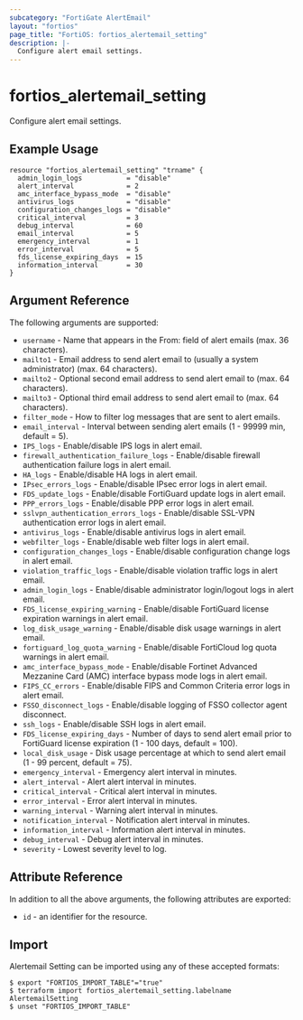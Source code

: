 ```yaml
---
subcategory: "FortiGate AlertEmail"
layout: "fortios"
page_title: "FortiOS: fortios_alertemail_setting"
description: |-
  Configure alert email settings.
---
```


# fortios_alertemail_setting
Configure alert email settings.

## Example Usage

```hcl
resource "fortios_alertemail_setting" "trname" {
  admin_login_logs           = "disable"
  alert_interval             = 2
  amc_interface_bypass_mode  = "disable"
  antivirus_logs             = "disable"
  configuration_changes_logs = "disable"
  critical_interval          = 3
  debug_interval             = 60
  email_interval             = 5
  emergency_interval         = 1
  error_interval             = 5
  fds_license_expiring_days  = 15
  information_interval       = 30
}
```

## Argument Reference

The following arguments are supported:

* `username` - Name that appears in the From: field of alert emails (max. 36 characters).
* `mailto1` - Email address to send alert email to (usually a system administrator) (max. 64 characters).
* `mailto2` - Optional second email address to send alert email to (max. 64 characters).
* `mailto3` - Optional third email address to send alert email to (max. 64 characters).
* `filter_mode` - How to filter log messages that are sent to alert emails.
* `email_interval` - Interval between sending alert emails (1 - 99999 min, default = 5).
* `IPS_logs` - Enable/disable IPS logs in alert email.
* `firewall_authentication_failure_logs` - Enable/disable firewall authentication failure logs in alert email.
* `HA_logs` - Enable/disable HA logs in alert email.
* `IPsec_errors_logs` - Enable/disable IPsec error logs in alert email.
* `FDS_update_logs` - Enable/disable FortiGuard update logs in alert email.
* `PPP_errors_logs` - Enable/disable PPP error logs in alert email.
* `sslvpn_authentication_errors_logs` - Enable/disable SSL-VPN authentication error logs in alert email.
* `antivirus_logs` - Enable/disable antivirus logs in alert email.
* `webfilter_logs` - Enable/disable web filter logs in alert email.
* `configuration_changes_logs` - Enable/disable configuration change logs in alert email.
* `violation_traffic_logs` - Enable/disable violation traffic logs in alert email.
* `admin_login_logs` - Enable/disable administrator login/logout logs in alert email.
* `FDS_license_expiring_warning` - Enable/disable FortiGuard license expiration warnings in alert email.
* `log_disk_usage_warning` - Enable/disable disk usage warnings in alert email.
* `fortiguard_log_quota_warning` - Enable/disable FortiCloud log quota warnings in alert email.
* `amc_interface_bypass_mode` - Enable/disable Fortinet Advanced Mezzanine Card (AMC) interface bypass mode logs in alert email.
* `FIPS_CC_errors` - Enable/disable FIPS and Common Criteria error logs in alert email.
* `FSSO_disconnect_logs` - Enable/disable logging of FSSO collector agent disconnect.
* `ssh_logs` - Enable/disable SSH logs in alert email.
* `FDS_license_expiring_days` - Number of days to send alert email prior to FortiGuard license expiration (1 - 100 days, default = 100).
* `local_disk_usage` - Disk usage percentage at which to send alert email (1 - 99 percent, default = 75).
* `emergency_interval` - Emergency alert interval in minutes.
* `alert_interval` - Alert alert interval in minutes.
* `critical_interval` - Critical alert interval in minutes.
* `error_interval` - Error alert interval in minutes.
* `warning_interval` - Warning alert interval in minutes.
* `notification_interval` - Notification alert interval in minutes.
* `information_interval` - Information alert interval in minutes.
* `debug_interval` - Debug alert interval in minutes.
* `severity` - Lowest severity level to log.


## Attribute Reference

In addition to all the above arguments, the following attributes are exported:
* `id` - an identifier for the resource.

## Import

Alertemail Setting can be imported using any of these accepted formats:
```
$ export "FORTIOS_IMPORT_TABLE"="true"
$ terraform import fortios_alertemail_setting.labelname AlertemailSetting
$ unset "FORTIOS_IMPORT_TABLE"
```
